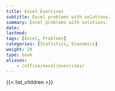 ```yaml
---
title: Excel Exercises
subtitle: Excel problems with solutions.
summary: Excel problems with solutions.
date: 
lastmod: 
tags: [Excel, Problems]
categories: [Statistics, Economics]
weight: 20
type: book
aliases:
    - /office/excel/exercises/
---
```


{{< list_children >}}
